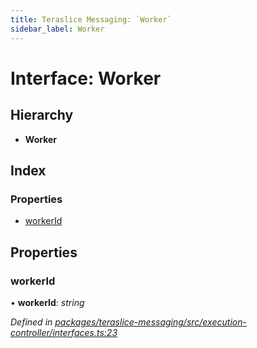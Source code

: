 ```yaml
---
title: Teraslice Messaging: `Worker`
sidebar_label: Worker
---
```


# Interface: Worker

## Hierarchy

* **Worker**

## Index

### Properties

* [workerId](worker.md#workerid)

## Properties

###  workerId

• **workerId**: *string*

*Defined in [packages/teraslice-messaging/src/execution-controller/interfaces.ts:23](https://github.com/terascope/teraslice/blob/78714a985/packages/teraslice-messaging/src/execution-controller/interfaces.ts#L23)*
